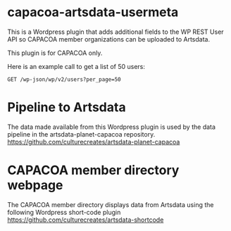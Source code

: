 # capacoa-artsdata-usermeta

This is a Wordpress plugin that adds additional fields to the WP REST User API so CAPACOA member organizations can be uploaded to Artsdata.

This plugin is for CAPACOA only.

Here is an example call to get a list of 50 users:

`GET /wp-json/wp/v2/users?per_page=50`

# Pipeline to Artsdata

The data made available from this Wordpress plugin is used by the data pipeline in the artsdata-planet-capacoa repository.
https://github.com/culturecreates/artsdata-planet-capacoa


# CAPACOA member directory webpage

The CAPACOA member directory displays data from Artsdata using the following Wordpress short-code plugin
https://github.com/culturecreates/artsdata-shortcode

